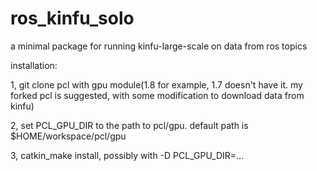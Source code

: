 # ros_kinfu_solo
a minimal package for running kinfu-large-scale on data from ros topics

installation:

1, git clone pcl with gpu module(1.8 for example, 1.7 doesn't have it. my forked pcl is suggested, with some 
   modification to download data from kinfu)

2, set PCL_GPU_DIR to the path to pcl/gpu. default path is $HOME/workspace/pcl/gpu

3, catkin_make install, possibly with -D PCL_GPU_DIR=...

